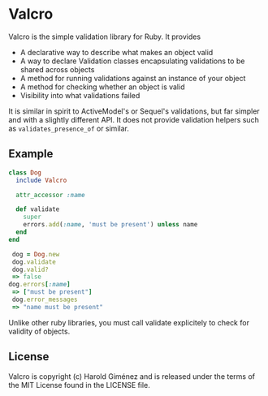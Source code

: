 # Valcro

Valcro is the simple validation library for Ruby. It provides 

* A declarative way to describe what makes an object valid
* A way to declare Validation classes encapsulating validations to be shared
  across objects
* A method for running validations against an instance of your object
* A method for checking whether an object is valid
* Visibility into what validations failed

It is similar in spirit to ActiveModel's or Sequel's validations, but far
simpler and with a slightly different API. It does not provide validation
helpers such as `validates_presence_of` or similar.

## Example

```ruby
class Dog
  include Valcro

  attr_accessor :name

  def validate
    super
    errors.add(:name, 'must be present') unless name
  end
end

 dog = Dog.new
 dog.validate
 dog.valid?
 => false 
dog.errors[:name]
 => ["must be present"]
 dog.error_messages
 => "name must be present"
```

Unlike other ruby libraries, you must call validate explicitely to check for
validity of objects.

## License

Valcro is copyright (c) Harold Giménez and is released under the terms of the
MIT License found in the LICENSE file.
